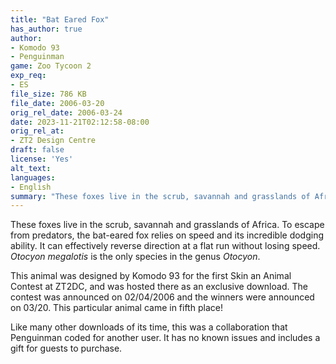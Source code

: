 ```yaml
---
title: "Bat Eared Fox"
has_author: true
author:
- Komodo 93
- Penguinman
game: Zoo Tycoon 2
exp_req:
- ES
file_size: 786 KB
file_date: 2006-03-20
orig_rel_date: 2006-03-24
date: 2023-11-21T02:12:58-08:00
orig_rel_at: 
- ZT2 Design Centre
draft: false
license: 'Yes'
alt_text:
languages:
- English
summary: "These foxes live in the scrub, savannah and grasslands of Africa."
---
```

These foxes live in the scrub, savannah and grasslands of Africa. To escape from predators, the bat-eared fox relies on speed and its incredible dodging ability. It can effectively reverse direction at a flat run without losing speed. *Otocyon megalotis* is the only species in the genus *Otocyon*.

This animal was designed by Komodo 93 for the first Skin an Animal Contest at ZT2DC, and was hosted there as an exclusive download. The contest was announced on 02/04/2006 and the winners were announced on 03/20. This particular animal came in fifth place!

Like many other downloads of its time, this was a collaboration that Penguinman coded for another user. It has no known issues and includes a gift for guests to purchase.